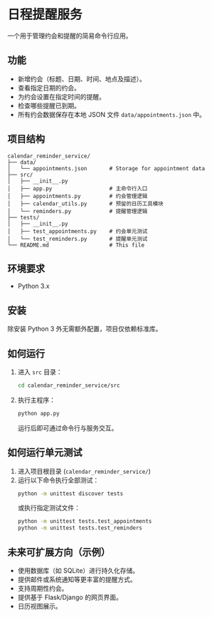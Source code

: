 # 日程提醒服务

一个用于管理约会和提醒的简易命令行应用。

## 功能

*   新增约会（标题、日期、时间、地点及描述）。
*   查看指定日期的约会。
*   为约会设置在指定时间的提醒。
*   检查哪些提醒已到期。
*   所有约会数据保存在本地 JSON 文件 `data/appointments.json` 中。

## 项目结构

```
calendar_reminder_service/
├── data/
│   └── appointments.json       # Storage for appointment data
├── src/
│   ├── __init__.py
│   ├── app.py                  # 主命令行入口
│   ├── appointments.py         # 约会管理逻辑
│   ├── calendar_utils.py       # 预留的日历工具模块
│   └── reminders.py            # 提醒管理逻辑
├── tests/
│   ├── __init__.py
│   ├── test_appointments.py    # 约会单元测试
│   └── test_reminders.py       # 提醒单元测试
└── README.md                   # This file
```

## 环境要求

*   Python 3.x

## 安装

除安装 Python 3 外无需额外配置，项目仅依赖标准库。

## 如何运行

1.  进入 `src` 目录：
    ```bash
    cd calendar_reminder_service/src
    ```
2.  执行主程序：
    ```bash
    python app.py
    ```
    运行后即可通过命令行与服务交互。

## 如何运行单元测试

1.  进入项目根目录 (`calendar_reminder_service/`)
2.  运行以下命令执行全部测试：
    ```bash
    python -m unittest discover tests
    ```
    或执行指定测试文件：
    ```bash
    python -m unittest tests.test_appointments
    python -m unittest tests.test_reminders
    ```

## 未来可扩展方向（示例）

*   使用数据库（如 SQLite）进行持久化存储。
*   提供邮件或系统通知等更丰富的提醒方式。
*   支持周期性约会。
*   提供基于 Flask/Django 的网页界面。
*   日历视图展示。
```
